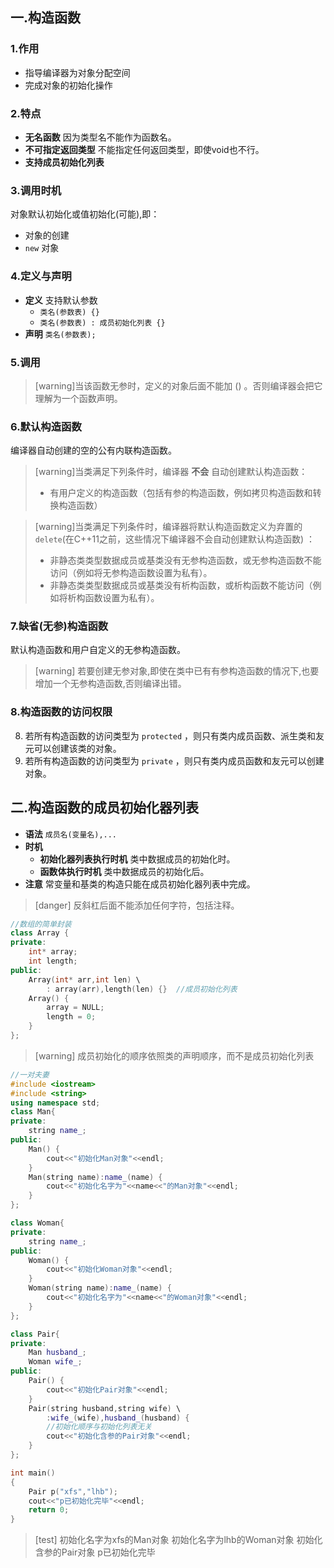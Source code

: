 ## 一.构造函数
### 1.作用
+	指导编译器为对象分配空间
+	完成对象的初始化操作

### 2.特点
+	**无名函数** 因为类型名不能作为函数名。
+	**不可指定返回类型** 不能指定任何返回类型，即使void也不行。
+	**支持成员初始化列表** 

### 3.调用时机
对象默认初始化或值初始化(可能),即：
+	对象的创建
+	`new` 对象
### 4.定义与声明
+	**定义**  支持默认参数
	+	`类名(参数表) {}`
	+	`类名(参数表) : 成员初始化列表 {}`
+	**声明** `类名(参数表);`

### 5.调用
> [warning]当该函数无参时，定义的对象后面不能加 () 。否则编译器会把它理解为一个函数声明。

### 6.默认构造函数
编译器自动创建的空的公有内联构造函数。

>[warning]当类满足下列条件时，编译器 **不会** 自动创建默认构造函数：
>
>+	有用户定义的构造函数（包括有参的构造函数，例如拷贝构造函数和转换构造函数）

>[warning]当类满足下列条件时，编译器将默认构造函数定义为弃置的 `delete`(在C++11之前，这些情况下编译器不会自动创建默认构造函数) ：
>+	非静态类类型数据成员或基类没有无参构造函数，或无参构造函数不能访问（例如将无参构造函数设置为私有）。
>+	非静态类类型数据成员或基类没有析构函数，或析构函数不能访问（例如将析构函数设置为私有）。

### 7.缺省(无参)构造函数
默认构造函数和用户自定义的无参构造函数。

>[warning] 若要创建无参对象,即使在类中已有有参构造函数的情况下,也要增加一个无参构造函数,否则编译出错。

### 8.构造函数的访问权限
8.	若所有构造函数的访问类型为 `protected` ，则只有类内成员函数、派生类和友元可以创建该类的对象。
9.	若所有构造函数的访问类型为 `private` ，则只有类内成员函数和友元可以创建对象。

## 二.构造函数的成员初始化器列表

+	**语法**	`成员名(变量名),...`
+	**时机** 
	+	**初始化器列表执行时机** 类中数据成员的初始化时。
	+	**函数体执行时机** 类中数据成员的初始化后。
+	**注意** 常变量和基类的构造只能在成员初始化器列表中完成。

>[danger] 反斜杠后面不能添加任何字符，包括注释。

```c++
//数组的简单封装
class Array {
private:
	int* array;
	int length;
public:
	Array(int* arr,int len) \
		: array(arr),length(len) {}  //成员初始化列表
	Array() {
		array = NULL;
		length = 0;
	}
};
```

>[warning] 成员初始化的顺序依照类的声明顺序，而不是成员初始化列表

```c++
//一对夫妻
#include <iostream>
#include <string>
using namespace std;
class Man{
private:
	string name_;
public:
	Man() {
		cout<<"初始化Man对象"<<endl;
	}
	Man(string name):name_(name) {
		cout<<"初始化名字为"<<name<<"的Man对象"<<endl;
	}
};

class Woman{
private:
	string name_;
public:
	Woman() {
		cout<<"初始化Woman对象"<<endl;
	}
	Woman(string name):name_(name) {
		cout<<"初始化名字为"<<name<<"的Woman对象"<<endl;
	}
};

class Pair{
private:
	Man husband_;
	Woman wife_;
public:
	Pair() {
		cout<<"初始化Pair对象"<<endl;
	}
	Pair(string husband,string wife) \
		:wife_(wife),husband_(husband) {
		//初始化顺序与初始化列表无关
		cout<<"初始化含参的Pair对象"<<endl;
	}
};

int main()
{
	Pair p("xfs","lhb");
	cout<<"p已初始化完毕"<<endl;
	return 0;
}
```

>[test]
>初始化名字为xfs的Man对象
>初始化名字为lhb的Woman对象
>初始化含参的Pair对象
>p已初始化完毕
